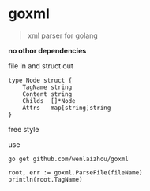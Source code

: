 # goxml

>xml parser for golang

**no othor dependencies**

file in and struct out

```
type Node struct {
	TagName string
	Content string
	Childs  []*Node
	Attrs   map[string]string
}
```
free style

use

```
go get github.com/wenlaizhou/goxml
```

```
root, err := goxml.ParseFile(fileName)
println(root.TagName)
```
